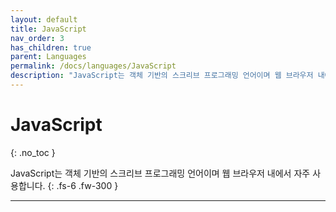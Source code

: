 ```yaml
---
layout: default
title: JavaScript
nav_order: 3
has_children: true
parent: Languages
permalink: /docs/languages/JavaScript
description: "JavaScript는 객체 기반의 스크리브 프로그래밍 언어이며 웹 브라우저 내에서 자주 사용합니다."
---
```


# JavaScript
{: .no_toc }


JavaScript는 객체 기반의 스크리브 프로그래밍 언어이며 웹 브라우저 내에서 자주 사용합니다.
{: .fs-6 .fw-300 }

---